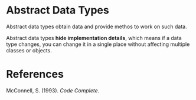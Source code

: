 # Abstract Data Types 

Abstract data types obtain data and provide methos to work on such data. 

Abstract data types **hide implementation details**, which means if a data type changes, you can change it in a single place without affecting multiple classes or objects. 

# References 
McConnell, S. (1993). *Code Complete*. 
